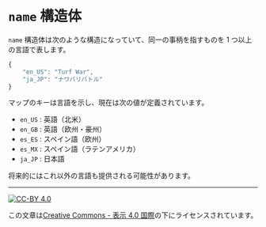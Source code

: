 `name` 構造体
=============

`name` 構造体は次のような構造になっていて、同一の事柄を指すものを 1 つ以上の言語で表します。

```js
{
    "en_US": "Turf War",
    "ja_JP": "ナワバリバトル"
}
```

マップのキーは言語を示し、現在は次の値が定義されています。

* `en_US` : 英語（北米）
* `en_GB` : 英語（欧州・豪州）
* `es_ES` : スペイン語（欧州）
* `es_MX` : スペイン語（ラテンアメリカ）
* `ja_JP` : 日本語

将来的にはこれ以外の言語も提供される可能性があります。

----

[![CC-BY 4.0](https://stat.ink/static-assets/cc/cc-by.svg)](http://creativecommons.org/licenses/by/4.0/deed.ja)

この文章は[Creative Commons - 表示 4.0 国際](http://creativecommons.org/licenses/by/4.0/deed.ja)の下にライセンスされています。
